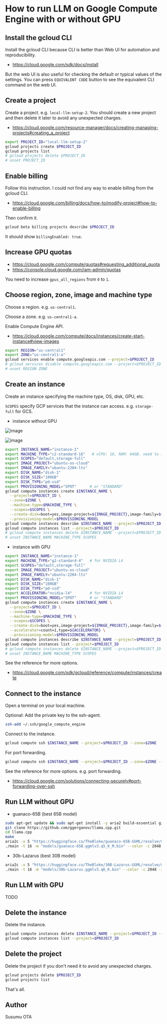 # How to run LLM on Google Compute Engine with or without GPU

## Install the gcloud CLI

Install the gcloud CLI because CLI is better than Web UI for automation and reproducibility.

- https://cloud.google.com/sdk/docs/install

But the web UI is also useful for checking the default or typical values of the settings. You can press `EQUIVALENT CODE` button to see the equivalent CLI command on the web UI.

## Create a project

Create a project. e.g. `local-llm-setup-2`. You should create a new project and then delete it later to avoid any unexpected charges.

- https://cloud.google.com/resource-manager/docs/creating-managing-projects#creating_a_project

```sh
export PROJECT_ID="local-llm-setup-2"
gcloud projects create $PROJECT_ID
gcloud projects list
# gcloud projects delete $PROJECT_ID
# unset PROJECT_ID
```

## Enable billing

Follow this instruction. I could not find any way to enable billing from the gcloud CLI.

- https://cloud.google.com/billing/docs/how-to/modify-project#how-to-enable-billing

Then confirm it.

```sh
gcloud beta billing projects describe $PROJECT_ID
```

It should show `billingEnabled: true`.

## Increase GPU quotas

- https://cloud.google.com/compute/quotas#requesting_additional_quota
- https://console.cloud.google.com/iam-admin/quotas

You need to increase `gpus_all_regions` from `0` to `1`.

## Choose region, zone, image and machine type

Choose a region. e.g. `us-central1`.

Choose a zone. e.g. `us-central1-a`.

Enable Compute Engine API.

- https://cloud.google.com/compute/docs/instances/create-start-instance#view-images

```sh
export REGION="us-central1"
export ZONE="us-central1-a"
gcloud services enable compute.googleapis.com --project=$PROJECT_ID
# gcloud services disable compute.googleapis.com --project=$PROJECT_ID
# unset REGION ZONE
```

## Create an instance

Create an instance specifying the machine type, OS, disk, GPU, etc.

`SCOPES` specify GCP services that the instance can access. e.g. `storage-full` for GCS.

- instance without GPU

![image](https://github.com/susumuota/local-llm-setup/assets/1632335/be9f4954-7b30-466f-bcac-8fd1a8717b98)

![image](https://github.com/susumuota/local-llm-setup/assets/1632335/e2465395-810b-4e56-ba2e-c4af9aae5398)

```sh
export INSTANCE_NAME="instance-1"
export MACHINE_TYPE="c2-standard-16"   # vCPU: 16, RAM: 64GB. need to increase quota `c2_cpus` from `8` to `16`.
export SCOPES="default,storage-full"
export IMAGE_PROJECT="ubuntu-os-cloud"
export IMAGE_FAMILY="ubuntu-2204-lts"
export DISK_NAME="disk-1"
export DISK_SIZE="100GB"
export DISK_TYPE="pd-ssd"
export PROVISIONING_MODEL="SPOT"      # or "STANDARD"
gcloud compute instances create $INSTANCE_NAME \
  --project=$PROJECT_ID \
  --zone=$ZONE \
  --machine-type=$MACHINE_TYPE \
  --scopes=$SCOPES \
  --create-disk=boot=yes,image-project=${IMAGE_PROJECT},image-family=${IMAGE_FAMILY},name=${DISK_NAME},size=${DISK_SIZE},type=${DISK_TYPE} \
  --provisioning-model=$PROVISIONING_MODEL
gcloud compute instances describe $INSTANCE_NAME --project=$PROJECT_ID --zone=$ZONE
gcloud compute instances list --project=$PROJECT_ID
# gcloud compute instances delete $INSTANCE_NAME --project=$PROJECT_ID --zone=$ZONE
# unset INSTANCE_NAME MACHINE_TYPE SCOPES
```

- instance with GPU

```sh
export INSTANCE_NAME="instance-1"
export MACHINE_TYPE="g2-standard-4"   # for NVIDIA L4
export SCOPES="default,storage-full"
export IMAGE_PROJECT="ubuntu-os-cloud"
export IMAGE_FAMILY="ubuntu-2204-lts"
export DISK_NAME="disk-1"
export DISK_SIZE="100GB"
export DISK_TYPE="pd-ssd"
export ACCELERATOR="nvidia-l4"        # for NVIDIA L4
export PROVISIONING_MODEL="SPOT"      # or "STANDARD"
gcloud compute instances create $INSTANCE_NAME \
  --project=$PROJECT_ID \
  --zone=$ZONE \
  --machine-type=$MACHINE_TYPE \
  --scopes=$SCOPES \
  --create-disk=boot=yes,image-project=${IMAGE_PROJECT},image-family=${IMAGE_FAMILY},name=${DISK_NAME},size=${DISK_SIZE},type=${DISK_TYPE} \
  --accelerator=count=1,type=${ACCELERATOR} \
  --provisioning-model=$PROVISIONING_MODEL
gcloud compute instances describe $INSTANCE_NAME --project=$PROJECT_ID --zone=$ZONE
gcloud compute instances list --project=$PROJECT_ID
# gcloud compute instances delete $INSTANCE_NAME --project=$PROJECT_ID --zone=$ZONE
# unset INSTANCE_NAME MACHINE_TYPE SCOPES
```

See the reference for more options.

- https://cloud.google.com/sdk/gcloud/reference/compute/instances/create

## Connect to the instance

Open a terminal on your local machine.

Optional: Add the private key to the ssh-agent.

```sh
ssh-add ~/.ssh/google_compute_engine
```

Connect to the instance.

```sh
gcloud compute ssh $INSTANCE_NAME --project=$PROJECT_ID --zone=$ZONE
```

For port forwarding.

```sh
gcloud compute ssh $INSTANCE_NAME --project=$PROJECT_ID --zone=$ZONE -- -L 7860:localhost:7860
```

See the reference for more options. e.g. port forwarding.

- https://cloud.google.com/solutions/connecting-securely#port-forwarding-over-ssh

## Run LLM without GPU

- guanaco-65B (best 65B model)

```sh
sudo apt-get update && sudo apt-get install -y aria2 build-essential git
git clone https://github.com/ggerganov/llama.cpp.git
cd llama.cpp
make
aria2c -x 5 "https://huggingface.co/TheBloke/guanaco-65B-GGML/resolve/main/guanaco-65B.ggmlv3.q5_K_M.bin" -d "models" -o "guanaco-65B.ggmlv3.q5_K_M.bin"
./main -t 16 -m "models/guanaco-65B.ggmlv3.q5_K_M.bin" --color -c 2048 -i -r "### Human: " -e -p "A chat between a curious user and an artificial intelligence assistant. The assistant gives helpful, detailed, and polite answers to the user's questions.\n\n### Human: Hello\n### Assistant: Hi\n### Human: How are you?\n### Assistant:"
```

- 30b-Lazarus (best 30B model)

```sh
aria2c -x 5 "https://huggingface.co/TheBloke/30B-Lazarus-GGML/resolve/main/30b-Lazarus.ggmlv3.q6_K.bin" -d "models" -o "30b-Lazarus.ggmlv3.q6_K.bin"
./main -t 16 -m "models/30b-Lazarus.ggmlv3.q6_K.bin" --color -c 2048 -i -r "### Human: " -e -p "A chat between a curious user and an artificial intelligence assistant. The assistant gives helpful, detailed, and polite answers to the user's questions.\n\n### Human: Hello\n### Assistant: Hi\n### Human: How are you?\n### Assistant:"
```

## Run LLM with GPU

TODO


## Delete the instance

Delete the instance.

```sh
gcloud compute instances delete $INSTANCE_NAME --project=$PROJECT_ID --zone=$ZONE
gcloud compute instances list --project=$PROJECT_ID
```

## Delete the project

Delete the project if you don't need it to avoid any unexpected charges.

```sh
gcloud projects delete $PROJECT_ID
gcloud projects list
```

That's all.

## Author

Susumu OTA
